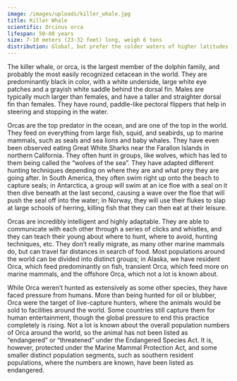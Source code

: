 ```yaml
---
image: /images/uploads/killer_whale.jpg
title: Killer Whale
scientific: Orcinus orca
lifespan: 50-80 years
size: 7-10 meters (23-32 feet) long, weigh 6 tons
distribution: Global, but prefer the colder waters of higher latitudes
---
```


The killer whale, or orca, is the largest member of the dolphin family, and probably the most easily recognized cetacean in the world. They are predominantly black in color, with a white underside, large white eye patches and a grayish white saddle behind the dorsal fin. Males are typically much larger than females, and have a taller and straighter dorsal fin than females. They have round, paddle-like pectoral flippers that help in steering and stopping in the water.

Orcas are the top predator in the ocean, and are one of the top in the world. They feed on everything from large fish, squid, and seabirds, up to marine mammals, such as seals and sea lions and baby whales. They have even been observed eating Great White Sharks near the Farallon Islands in northern California. They often hunt in groups, like wolves, which has led to them being called the “wolves of the sea”. They have adapted different hunting techniques depending on where they are and what prey they are going after. In South America, they often swim right up onto the beach to capture seals; in Antarctica, a group will swim at an ice floe with a seal on it then dive beneath at the last second, causing a wave over the floe that will push the seal off into the water; in Norway, they will use their flukes to slap at large schools of herring, killing fish that they can then eat at their leisure.

Orcas are incredibly intelligent and highly adaptable. They are able to communicate with each other through a series of clicks and whistles, and they can teach their young about where to hunt, where to avoid, hunting techniques, etc. They don’t really migrate, as many other marine mammals do, but can travel far distances in search of food. Most populations around the world can be divided into distinct groups; in Alaska, we have resident Orca, which feed predominantly on fish, transient Orca, which feed more on marine mammals, and the offshore Orca, which not a lot is known about.

While Orca weren’t hunted as extensively as some other species, they have faced pressure from humans. More than being hunted for oil or blubber, Orca were the target of live-capture hunters, where the animals would be sold to facilities around the world. Some countries still capture them for human entertainment, though the global pressure to end this practice completely is rising. Not a lot is known about the overall population numbers of Orca around the world, so the animal has not been listed as “endangered” or “threatened” under the Endangered Species Act. It is, however, protected under the Marine Mammal Protection Act, and some smaller distinct population segments, such as southern resident populations, where the numbers are known, have been listed as endangered.